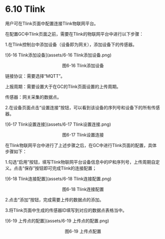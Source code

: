 # 6.10 Tlink

用户可在Tlink页面中配置连接Tlink物联网平台。

在配置GC中Tlink页面之前，需要在Tlink的物联网平台中进行以下步骤：

1.在Tlink控制台中添加设备（设备即为网关），添加设备下的传感器。

![6-16 Tlink添加设备](assets/6-16 Tlink添加设备.png)

<center>图6-16 Tlink添加设备</center>

链接协议：需要选择“MQTT”。

上报周期：需要设置大于在GC的Tlink页面设置的上传周期。

传感器：网关采集的数据点。



2.在设备页面点击“设置连接”按钮，可以看到该设备的序列号和设备下的所有传感器。

![6-17 Tlink设置连接](assets/6-17 Tlink设置连接.png)

<center>图6-17 Tlink设置连接</center>



在Tlink物联网平台中进行了上述步骤之后，在GC中进行Tlink页面的配置，具体步骤如下：

1.勾选“启用”按钮，填写Tlink物联网平台设备信息中的IP和序列号，上传周期自定义。点击“保存”按钮即可完成Tlink的连接配置；

![6-18 Tlink连接配置](assets/6-18 Tlink连接配置.png)

<center>图6-18 Tlink连接配置</center>

2.点击“添加”按钮，完成需要上传的数据点的添加。 

3.将Tlink页面中生成的传感器ID填写到对应的数据点表格当中。

![6-19 上传点的配置](assets/6-19 上传点的配置.png)

<center>图6-19 上传点配置</center>

 

